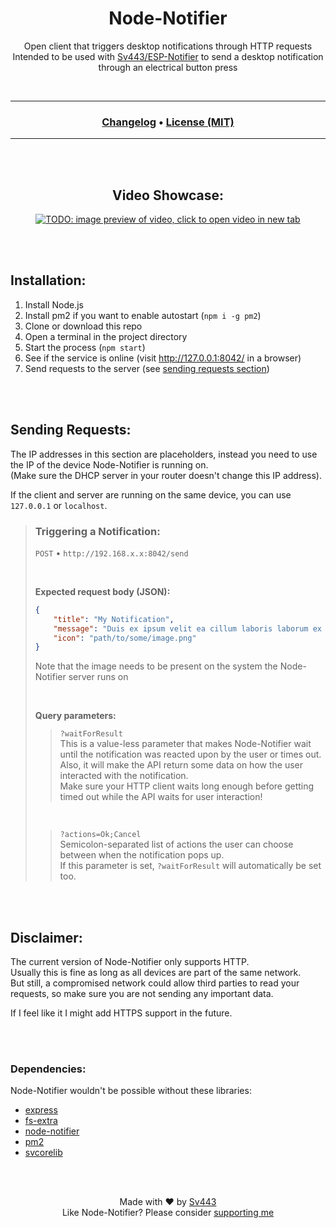 <div style="text-align:center;" align="center">

# Node-Notifier
Open client that triggers desktop notifications through HTTP requests  
Intended to be used with [Sv443/ESP-Notifier](https://github.com/Sv443/ESP-Notifier) to send a desktop notification through an electrical button press

<br>

---

### [Changelog](./changelog.md#readme) &bull; [License (MIT)](./LICENSE.txt)

---

<br><br>

## Video Showcase:
[![TODO: image preview of video, click to open video in new tab](./.github/assets/video_showcase.png)](https://youtu.be/)

</div>

<br><br>

## Installation:
1. Install Node.js
2. Install pm2 if you want to enable autostart (`npm i -g pm2`)
3. Clone or download this repo
4. Open a terminal in the project directory
5. Start the process (`npm start`)
6. See if the service is online (visit http://127.0.0.1:8042/ in a browser)
7. Send requests to the server (see [sending requests section](#sending-requests))

<br><br>

## Sending Requests:
The IP addresses in this section are placeholders, instead you need to use the IP of the device Node-Notifier is running on.  
(Make sure the DHCP server in your router doesn't change this IP address).  
  
If the client and server are running on the same device, you can use `127.0.0.1` or `localhost`.

> ### Triggering a Notification:
> 
> `POST` &bull; `http://192.168.x.x:8042/send`
> 
> <br>
> 
> **Expected request body (JSON):**
> ```json
> {
>     "title": "My Notification",
>     "message": "Duis ex ipsum velit ea cillum laboris laborum ex consequat consectetur fugiat magna.",
>     "icon": "path/to/some/image.png"
> }
> ```
> Note that the image needs to be present on the system the Node-Notifier server runs on  
>   
> <br>
> 
> **Query parameters:**
> > `?waitForResult`  
> > This is a value-less parameter that makes Node-Notifier wait until the notification was reacted upon by the user or times out.  
> > Also, it will make the API return some data on how the user interacted with the notification.  
> > Make sure your HTTP client waits long enough before getting timed out while the API waits for user interaction!
> 
> <br>
> 
> > `?actions=Ok;Cancel`  
> > Semicolon-separated list of actions the user can choose between when the notification pops up.  
> > If this parameter is set, `?waitForResult` will automatically be set too.

<br><br>

## Disclaimer:
The current version of Node-Notifier only supports HTTP.  
Usually this is fine as long as all devices are part of the same network.  
But still, a compromised network could allow third parties to read your requests, so make sure you are not sending any important data.  
  
If I feel like it I might add HTTPS support in the future.

<br><br>

### Dependencies:
Node-Notifier wouldn't be possible without these libraries:
- [express](https://npmjs.com/package/express)
- [fs-extra](https://npmjs.com/package/fs-extra)
- [node-notifier](https://npmjs.com/package/node-notifier)
- [pm2](https://npmjs.com/package/pm2)
- [svcorelib](https://npmjs.com/package/svcorelib)


<br><br>
<div style="text-align:center;" align="center">

Made with ❤️ by [Sv443](https://github.com/Sv443)  
Like Node-Notifier? Please consider [supporting me](https://github.com/sponsors/Sv443)

</div>